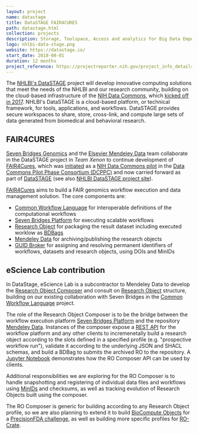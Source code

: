 ```yaml
---
layout: project
name: datastage
title: DataSTAGE FAIR4CURES
path: datastage.html
collection: projects
description: Storage, Toolspace, Access and analytics for Big Data Empowerment
logo: nhlbi-data-stage.png
website: https://datastage.io/
start_date: 2018-08-01
duration: 12 months
project_reference: https://projectreporter.nih.gov/project_info_details.cfm?aid=9732880&icde=44591431
---
```


The [NHLBI's DataSTAGE](https://www.nhlbidatastage.org/) project will develop innovative computing solutions that meet the needs of the NHLBI and our research community, building on the cloud-based infrastructure of the [NIH Data Commons](https://commonfund.nih.gov/commons), which [kicked off in 2017](http://www.researchobject.org/2017-12-commonspilot/). NHLBI's DataSTAGE is a cloud-based platform, or technical framework, for tools, applications, and workflows. DataSTAGE provides secure workspaces to share, store, cross-link, and compute large sets of data generated from biomedical and behavioral research.

## FAIR4CURES

[Seven Bridges Genomics](https://www.sevenbridges.com/) and the [Elsevier Mendeley Data](https://www.elsevier.com/solutions/mendeley-data-platform) team collaborate in the DataSTAGE project in _Team Xenon_ to continue development of [FAIR4Cures](https://www.slideshare.net/mobile/anitawaard/cni-2018-a-research-object-authoring-tool-for-the-data-commons), which was [initiated](https://www.elsevier.com/about/press-releases/science-and-technology/elsevier-and-seven-bridges-receive-nih-data-commons-grant-for-biomedical-data-analysis) as a [NIH Data Commons pilot](https://commonfund.nih.gov/commons) in the [Data Commons Pilot Phase Consortium (DCPPC)](https://public.nihdatacommons.us/) and now carried forward as part of [DataSTAGE](https://datastage.io/) (see also [NHLBI DataSTAGE project site](https://www.nhlbidatastage.org/)).

[FAIR4Cures](https://f4c.readme.io/) aims to build a FAIR genomics workflow execution and data management solution. The core components are:

* [Common Workflow Language](/activities/cwl/) for interoperable definitions of the computational workflows
* [Seven Bridges Platform](https://www.sevenbridges.com/platform/) for executing scalable workflows
* [Research Object](/products/researchobject/) for packaging the result dataset including executed worklow as [BDBags](http://bd2k.ini.usc.edu/tools/bdbag/)
* [Mendeley Data](https://data.mendeley.com/) for archiving/publishing the research objects
* [GUID Broker](https://public.nihdatacommons.us/DCPPC-DRAFT-8_KC2/) for assigning and resolving permanent identifiers of workflows, datasets and research objects, using DOIs and MinIDs

## eScience Lab contribution

In DataStage, eScience Lab is a subcontractor to Mendeley Data to develop the [Research Object Composer](https://github.com/ResearchObject/research-object-composer) and consult on [Research Object](/products/researchobject/) structure, building on our existing collaboration with Seven Bridges in the [Common Workflow Language](/activities/cwl/) project.

The role of the Research Object Composer is to be the bridge between the workflow execution platform [Seven Bridges Platform](https://www.sevenbridges.com/platform/) and the repository [Mendeley Data](https://data.mendeley.com/). Instances of the composer expose a [REST API](https://researchobject.github.io/research-object-composer/api/) for the workflow platform and any other clients to incremenetally build a research object according to the slots defined in a specified profile (e.g. "prospective workflow run"), validate it according to the underlying JSON and SHACL schemas, and build a BDBag to submits the archived RO to the repository. A [Jupyter Notebook](https://github.com/ResearchObject/research-object-composer/blob/master/introduction.ipynb) demonstrates how the RO Composer API can be used by clients.

Additional responsibilities we are exploring for the RO Composer is to handle snapshotting and registering of individual data files and workflows using [MinIDs](http://minid.bd2k.org/) and checksums, as well as tracking evolution of Research Objects built using the composer.

The RO Composer is generic for building according to any Research Object profile, so we are also planning to extend it to build [BioCompute Objects](https://esciencelab.org.uk/research_object/fda/collaborations/2017/11/09/biocompute-objects/) for a [PrecisionFDA challenge](https://precision.fda.gov/challenges), as well as building more specific profiles for [RO-Crate](https://researchobject.github.io/ro-lite/).
